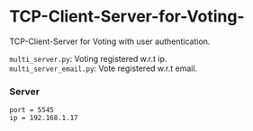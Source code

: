 # TCP-Client-Server-for-Voting-
TCP-Client-Server for Voting  with user authentication.

`multi_server.py`: Voting registered w.r.t ip.    
`multi_server_email.py`: Vote registered w.r.t email. 

### Server 
`port = 5545`  
`ip = 192.168.1.17`
